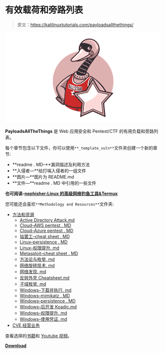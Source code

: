 # 有效载荷和旁路列表

> 原文：<https://kalilinuxtutorials.com/payloadsallthethings/>

[![PayloadsAllTheThings : A List Of Useful Payloads & Bypass](img/8b710e427825335c52359c7ad64c8ca1.png "PayloadsAllTheThings : A List Of Useful Payloads & Bypass")](https://1.bp.blogspot.com/-5jufYWTStXU/YSTNKYcZlNI/AAAAAAAAKjI/eQUHKtOSLqEvBXvMz6q0ClnAZcJlFxMigCLcBGAsYHQ/s651/allstar-github-app%2B%25281%2529.png)

**PayloadsAllTheThings** 是 Web 应用安全和 Pentest/CTF 的有用负载和旁路列表。

每个章节包含以下文件，你可以使用`**_template_vuln**`文件夹创建一个新的章节:

*   **readme . MD–**漏洞描述及利用方法
*   **入侵者—**给打嗝入侵者的一组文件
*   **图片—**图片为 README.md
*   **文件—**readme . MD 中引用的一些文件

**也可阅读-[nephisher:Linux 的高级网络钓鱼工具&Termux](https://kalilinuxtutorials.com/nexphisher/)**

您可能还会喜欢`**Methodology and Resources**`文件夹:

*   [方法和资源](https://github.com/swisskyrepo/PayloadsAllTheThings/blob/master/Methodology%20and%20Resources/)
    *   [Active Directory Attack.md](https://github.com/swisskyrepo/PayloadsAllTheThings/blob/master/Methodology%20and%20Resources/Active%20Directory%20Attack.md)
    *   [Cloud–AWS pentest . MD](https://github.com/swisskyrepo/PayloadsAllTheThings/blob/master/Methodology%20and%20Resources/Cloud%20-%20AWS%20Pentest.md)
    *   [Cloud–Azure pentest . MD](https://github.com/swisskyrepo/PayloadsAllTheThings/blob/master/Methodology%20and%20Resources/Cloud%20-%20Azure%20Pentest.md)
    *   [钴罢工–cheat sheet . MD](https://github.com/swisskyrepo/PayloadsAllTheThings/blob/master/Methodology%20and%20Resources/Cobalt%20Strike%20-%20Cheatsheet.md)
    *   [Linux–persistence . MD](https://github.com/swisskyrepo/PayloadsAllTheThings/blob/master/Methodology%20and%20Resources/Linux%20-%20Persistence.md)
    *   [Linux–权限提升. md](https://github.com/swisskyrepo/PayloadsAllTheThings/blob/master/Methodology%20and%20Resources/Linux%20-%20Privilege%20Escalation.md)
    *   [Metasploit–cheat sheet . MD](https://github.com/swisskyrepo/PayloadsAllTheThings/blob/master/Methodology%20and%20Resources/Metasploit%20-%20Cheatsheet.md)
    *   [方法论与枚举. md](https://github.com/swisskyrepo/PayloadsAllTheThings/blob/master/Methodology%20and%20Resources/Methodology%20and%20enumeration.md)
    *   [网络旋转技术. md](https://github.com/swisskyrepo/PayloadsAllTheThings/blob/master/Methodology%20and%20Resources/Network%20Pivoting%20Techniques.md)
    *   [网络发现. md](https://github.com/swisskyrepo/PayloadsAllTheThings/blob/master/Methodology%20and%20Resources/Network%20Discovery.md)
    *   [反转外壳 Cheatsheet.md](https://github.com/swisskyrepo/PayloadsAllTheThings/blob/master/Methodology%20and%20Resources/Reverse%20Shell%20Cheatsheet.md)
    *   [子域枚举. md](https://github.com/swisskyrepo/PayloadsAllTheThings/blob/master/Methodology%20and%20Resources/Subdomains%20Enumeration.md)
    *   [Windows–下载并执行. md](https://github.com/swisskyrepo/PayloadsAllTheThings/blob/master/Methodology%20and%20Resources/Windows%20-%20Download%20and%20Execute.md)
    *   [Windows–mimikatz . MD](https://github.com/swisskyrepo/PayloadsAllTheThings/blob/master/Methodology%20and%20Resources/Windows%20-%20Mimikatz.md)
    *   [Windows–persistence . MD](https://github.com/swisskyrepo/PayloadsAllTheThings/blob/master/Methodology%20and%20Resources/Windows%20-%20Persistence.md)
    *   [Windows–后开发 Koadic.md](https://github.com/swisskyrepo/PayloadsAllTheThings/blob/master/Methodology%20and%20Resources/Windows%20-%20Post%20Exploitation%20Koadic.md)
    *   [Windows–权限提升. md](https://github.com/swisskyrepo/PayloadsAllTheThings/blob/master/Methodology%20and%20Resources/Windows%20-%20Privilege%20Escalation.md)
    *   [Windows–使用凭证. md](https://github.com/swisskyrepo/PayloadsAllTheThings/blob/master/Methodology%20and%20Resources/Windows%20-%20Using%20credentials.md)
*   [CVE 经营业务](https://github.com/swisskyrepo/PayloadsAllTheThings/blob/master/CVE%20Exploits)

查看选择的[书籍](https://github.com/swisskyrepo/PayloadsAllTheThings/blob/master/BOOKS.md)和 [Youtube 视频](https://github.com/swisskyrepo/PayloadsAllTheThings/blob/master/YOUTUBE.md)。

[**Download**](https://github.com/swisskyrepo/PayloadsAllTheThings)